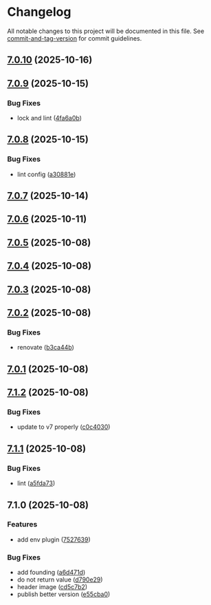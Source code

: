 # Changelog

All notable changes to this project will be documented in this file. See [commit-and-tag-version](https://github.com/absolute-version/commit-and-tag-version) for commit guidelines.

## [7.0.10](https://github.com/Cap-go/capacitor-env/compare/7.0.9...7.0.10) (2025-10-16)

## [7.0.9](https://github.com/Cap-go/capacitor-env/compare/7.0.8...7.0.9) (2025-10-15)


### Bug Fixes

* lock and lint ([4fa6a0b](https://github.com/Cap-go/capacitor-env/commit/4fa6a0b92918726c9ff5217bb0520703df331137))

## [7.0.8](https://github.com/Cap-go/capacitor-env/compare/7.0.7...7.0.8) (2025-10-15)


### Bug Fixes

* lint config ([a30881e](https://github.com/Cap-go/capacitor-env/commit/a30881ee630e8d92db18abc69c2eaaf7fd65d08a))

## [7.0.7](https://github.com/Cap-go/capacitor-env/compare/7.0.6...7.0.7) (2025-10-14)

## [7.0.6](https://github.com/Cap-go/capacitor-env/compare/7.0.5...7.0.6) (2025-10-11)

## [7.0.5](https://github.com/Cap-go/capacitor-env/compare/7.0.4...7.0.5) (2025-10-08)

## [7.0.4](https://github.com/Cap-go/capacitor-env/compare/7.0.3...7.0.4) (2025-10-08)

## [7.0.3](https://github.com/Cap-go/capacitor-env/compare/7.0.2...7.0.3) (2025-10-08)

## [7.0.2](https://github.com/Cap-go/capacitor-env/compare/7.0.1...7.0.2) (2025-10-08)


### Bug Fixes

* renovate ([b3ca44b](https://github.com/Cap-go/capacitor-env/commit/b3ca44b028fc370c098255bd69573401859d2df2))

## [7.0.1](https://github.com/Cap-go/capacitor-env/compare/7.1.2...7.0.1) (2025-10-08)

## [7.1.2](https://github.com/Cap-go/capacitor-plugins/compare/7.1.1...7.1.2) (2025-10-08)


### Bug Fixes

* update to v7 properly ([c0c4030](https://github.com/Cap-go/capacitor-plugins/commit/c0c40305c0e8991c75e6c7e64c3e3f49b313c626))

## [7.1.1](https://github.com/Cap-go/capacitor-plugins/compare/7.1.0...7.1.1) (2025-10-08)


### Bug Fixes

* lint ([a5fda73](https://github.com/Cap-go/capacitor-plugins/commit/a5fda739763c0ef707b8311d03cfc509b53e665e))

## 7.1.0 (2025-10-08)


### Features

* add env plugin ([7527639](https://github.com/Cap-go/capacitor-plugins/commit/75276391256b7e932517473cffb324294f2d7426))


### Bug Fixes

* add founding ([a6d471d](https://github.com/Cap-go/capacitor-plugins/commit/a6d471d7fd7ee03178d745dd0a2f83b639616b2e))
* do not return value ([d790e29](https://github.com/Cap-go/capacitor-plugins/commit/d790e2945930a39dc3e16593bd002f43b9f5d7bf))
* header image ([cd5c7b2](https://github.com/Cap-go/capacitor-plugins/commit/cd5c7b2aad826d77b15bb73347c7224b274918ff))
* publish better version ([e55cba0](https://github.com/Cap-go/capacitor-plugins/commit/e55cba0a6a0e570b7b9545564e5c5d29ac2c8d75))
